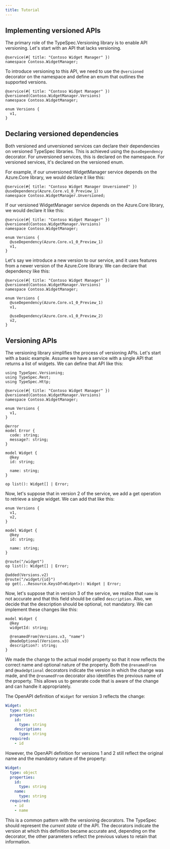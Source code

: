 ```yaml
---
title: Tutorial
---
```


## Implementing versioned APIs

The primary role of the TypeSpec.Versioning library is to enable API versioning. Let's start with an API that lacks versioning.

```typespec
@service(#{ title: "Contoso Widget Manager" })
namespace Contoso.WidgetManager;
```

To introduce versioning to this API, we need to use the `@versioned` decorator on the namespace and define an enum that outlines the supported versions.

```typespec
@service(#{ title: "Contoso Widget Manager" })
@versioned(Contoso.WidgetManager.Versions)
namespace Contoso.WidgetManager;

enum Versions {
  v1,
}
```

## Declaring versioned dependencies

Both versioned and unversioned services can declare their dependencies on versioned TypeSpec libraries. This is achieved using the `@useDependency` decorator. For unversioned services, this is declared on the namespace. For versioned services, it's declared on the versioned enum.

For example, if our unversioned WidgetManager service depends on the Azure.Core library, we would declare it like this:

```typespec
@service(#{ title: "Contoso Widget Manager Unversioned" })
@useDependency(Azure.Core.v1_0_Preview_1)
namespace Contoso.WidgetManager.Unversioned;
```

If our versioned WidgetManager service depends on the Azure.Core library, we would declare it like this:

```typespec
@service(#{ title: "Contoso Widget Manager" })
@versioned(Contoso.WidgetManager.Versions)
namespace Contoso.WidgetManager;

enum Versions {
  @useDependency(Azure.Core.v1_0_Preview_1)
  v1,
}
```

Let's say we introduce a new version to our service, and it uses features from a newer version of the Azure.Core library. We can declare that dependency like this:

```typespec
@service(#{ title: "Contoso Widget Manager" })
@versioned(Contoso.WidgetManager.Versions)
namespace Contoso.WidgetManager;

enum Versions {
  @useDependency(Azure.Core.v1_0_Preview_1)
  v1,

  @useDependency(Azure.Core.v1_0_Preview_2)
  v2,
}
```

## Versioning APIs

The versioning library simplifies the process of versioning APIs. Let's start with a basic example. Assume we have a service with a single API that returns a list of widgets. We can define that API like this:

```typespec
using TypeSpec.Versioning;
using TypeSpec.Rest;
using TypeSpec.Http;

@service(#{ title: "Contoso Widget Manager" })
@versioned(Contoso.WidgetManager.Versions)
namespace Contoso.WidgetManager;

enum Versions {
  v1,
}

@error
model Error {
  code: string;
  message?: string;
}

model Widget {
  @key
  id: string;

  name: string;
}

op list(): Widget[] | Error;
```

Now, let's suppose that in version 2 of the service, we add a get operation to retrieve a single widget. We can add that like this:

```typespec
enum Versions {
  v1,
  v2,
}

model Widget {
  @key
  id: string;

  name: string;
}

@route("/widget")
op list(): Widget[] | Error;

@added(Versions.v2)
@route("/widget/{id}")
op get(...Resource.KeysOf<Widget>): Widget | Error;
```

Now, let's suppose that in version 3 of the service, we realize that `name` is not accurate and that this field should be called `description`. Also, we decide that the description should be optional, not mandatory. We can implement these changes like this:

```typespec
model Widget {
  @key
  widgetId: string;

  @renamedFrom(Versions.v3, "name")
  @madeOptional(Versions.v3)
  description?: string;
}
```

We made the change to the actual model property so that it now reflects the correct name and optional nature of the property. Both the `@renamedFrom` and `@madeOptional` decorators indicate the version in which the change was made, and the `@renamedFrom` decorator also identifies the previous name of the property. This allows us to generate code that is aware of the change and can handle it appropriately.

The OpenAPI definition of `Widget` for version 3 reflects the change:

```yaml
Widget:
  type: object
  properties:
    id:
      type: string
    description:
      type: string
  required:
    - id
```

However, the OpenAPI definition for versions 1 and 2 still reflect the original name and the mandatory nature of the property:

```yaml
Widget:
  type: object
  properties:
    id:
      type: string
    name:
      type: string
  required:
    - id
    - name
```

This is a common pattern with the versioning decorators. The TypeSpec should represent the _current state_ of the API. The decorators indicate the version at which this definition became accurate and, depending on the decorator, the other parameters reflect the previous values to retain that information.
